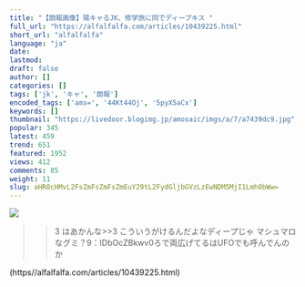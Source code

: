 ```yaml
---
title: "【朗報画像】陽キャるJK、修学旅に同でディープキス "
full_url: "https://alfalfalfa.com/articles/10439225.html"
short_url: "alfalfalfa"
language: "ja"
date: 
lastmod: 
draft: false
author: []
categories: []
tags: ['jk', 'キャ', '朗報']
encoded_tags: ['ams=', '44Kt44Oj', '5pyX5aCx']
keywords: []
thumbnail: "https://livedoor.blogimg.jp/amosaic/imgs/a/7/a7439dc9.jpg"
popular: 345
latest: 459
trend: 651
featured: 1952
views: 412
comments: 85
weight: 11
slug: aHR0cHMvL2FsZmFsZmFsZmEuY29tL2FydGljbGVzLzEwNDM5MjI1Lmh0bWw=
---
```


![](https://livedoor.blogimg.jp/amosaic/imgs/a/7/a7439dc9.jpg)

>>3 はあかんな>>3 こういうがけるんだよなディープじゃ マシュマロなグミ？9：IDbOcZBkwv0ろで両広げてるはUFOでも呼んでんのか

(https//alfalfalfa.com/articles/10439225.html)
